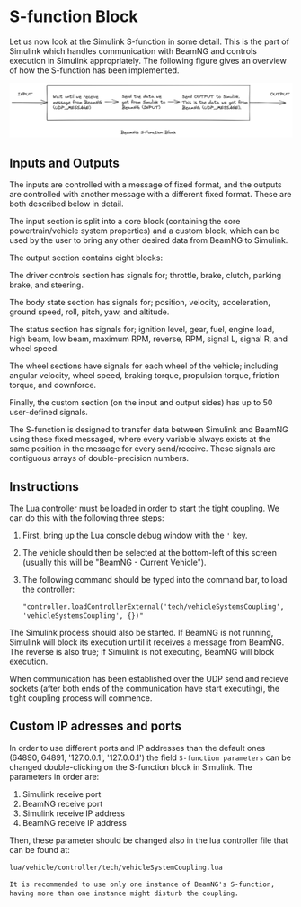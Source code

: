 # S-function Block

Let us now look at the Simulink S-function in some detail. 
This is the part of Simulink which handles communication with BeamNG and controls 
execution in Simulink appropriately. 
The following figure gives an overview of how the S-function has been implemented.

![The_Simulink_S_Function](../media/5_The_Simulink_S_Function.png)

## Inputs and Outputs

The inputs are controlled with a message of fixed format, 
and the outputs are controlled with another message with a different fixed format. 
These are both described below in detail.

The input section is split into a core block 
(containing the core powertrain/vehicle system properties) 
and a custom block, which can be used by the user to bring any other desired data from BeamNG to Simulink.

The output section contains eight blocks:

The driver controls section has signals for; throttle, brake, clutch, parking brake, and steering.

The body state section has signals for; position, velocity, acceleration, ground speed, roll, 
pitch, yaw, and altitude.

The status section has signals for; ignition level, gear, fuel, engine load, high beam, low beam, 
maximum RPM, reverse, RPM, signal L, signal R, and wheel speed.

The wheel sections have signals for each wheel of the vehicle; including angular velocity, 
wheel speed, braking torque, propulsion torque, friction torque, and downforce.

Finally, the custom section (on the input and output sides) has up to 50 user-defined signals.

The S-function is designed to transfer data between Simulink and BeamNG using these fixed messaged, 
where every variable always exists at the same position in the message for every send/receive. 
These signals are contiguous arrays of double-precision numbers.

## Instructions

The Lua controller must be loaded in order to start the tight coupling. 
We can do this with the following three steps:

1. First, bring up the Lua console debug window with the `'` key.
2. The vehicle should then be selected at the bottom-left of this screen 
  (usually this will be "BeamNG - Current Vehicle").
3. The following command should be typed into the command bar, to load the controller:

   ```
   "controller.loadControllerExternal('tech/vehicleSystemsCoupling', 'vehicleSystemsCoupling', {})"
   ```

The Simulink process should also be started. 
If BeamNG is not running, Simulink will block its execution until it receives a message from BeamNG. 
The reverse is also true; if Simulink is not executing, BeamNG will block execution.

When communication has been established over the UDP send and recieve sockets 
(after both ends of the communication have start executing), 
the tight coupling process will commence.

## Custom IP adresses and ports

In order to use different ports and IP addresses than the default ones
(64890, 64891, '127.0.0.1', '127.0.0.1') the field `S-function
parameters` can be changed double-clicking on the S-function block in
Simulink. The parameters in order are:

1. Simulink receive port
2. BeamNG receive port
3. Simulink receive IP address
4. BeamNG receive IP address

Then, these parameter should be changed also in the lua controller file
that can be found at:
```
lua/vehicle/controller/tech/vehicleSystemCoupling.lua
```

```{warning}
It is recommended to use only one instance of BeamNG's S-function, having more than one instance might disturb the coupling.
```
